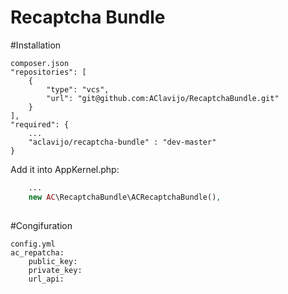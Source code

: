 Recaptcha Bundle
=================

#Installation 

```
composer.json
"repositories": [
    {
        "type": "vcs",
        "url": "git@github.com:AClavijo/RecaptchaBundle.git"
    }
],
"required": {
    ...
    "aclavijo/recaptcha-bundle" : "dev-master"
}
```

Add it into AppKernel.php:

```php
    ...
    new AC\RecaptchaBundle\ACRecaptchaBundle(),
    
```

#Congifuration
```
config.yml
ac_repatcha:
    public_key:
    private_key:
    url_api:
```